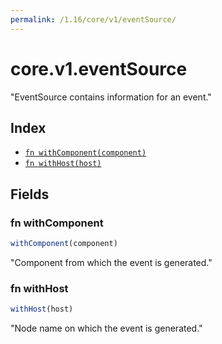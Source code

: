 ```yaml
---
permalink: /1.16/core/v1/eventSource/
---
```


# core.v1.eventSource

"EventSource contains information for an event."

## Index

* [`fn withComponent(component)`](#fn-withcomponent)
* [`fn withHost(host)`](#fn-withhost)

## Fields

### fn withComponent

```ts
withComponent(component)
```

"Component from which the event is generated."

### fn withHost

```ts
withHost(host)
```

"Node name on which the event is generated."